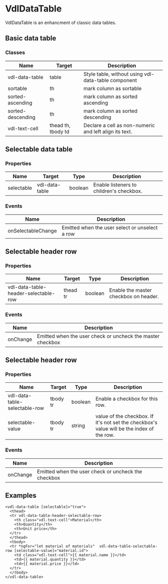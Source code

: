 # VdlDataTable
VdlDataTable is an enhancment of classic data tables.

## Basic data table
### Classes
| Name | Target | Description |
| --- | --- | --- |
| vdl-data-table | table | Style table, without using vdl-data-table component |
| sortable | th | mark column as sortable |
| sorted-ascending | th | mark column as sorted ascending |
| sorted-descending | th | mark column as sorted descending |
| vdl-text-cell | thead th, tbody td | Declare a cell as non-numeric and left align its text. |

## Selectable data table
### Properties
| Name | Target | Type | Description |
| --- | --- | --- | --- |
| selectable | vdl-data-table | boolean | Enable listeners to children's checkbox.   

### Events
| Name | Description |
| --- | --- |
| onSelectableChange | Emitted when the user select or unselect a row |

## Selectable header row
### Properties
| Name | Target | Type | Description |
| --- | --- | --- | --- |
| vdl-data-table-header-selectable-row | thead tr | boolean | Enable the master checkbox on header. |

### Events
| Name | Description |
| --- | --- |
| onChange | Emitted when the user check or uncheck the master checkbox |

## Selectable header row
### Properties
| Name | Target | Type | Description |
| --- | --- | --- | --- |
| vdl-data-table-selectable-row | tbody tr | boolean | Enable a checkbox for this row. |
| selectable-value | tbody tr | string | value of the checkbox. If it's not set the checkbox's value will be the index of the row. |

### Events
| Name | Description |
| --- | --- |
| onChange | Emitted when the user check or uncheck the checkbox |

## Examples
```
<vdl-data-table [selectable]="true">
  <thead>
  <tr vdl-data-table-header-selectable-row>
    <th class="vdl-text-cell">Material</th>
    <th>Quantity</th>
    <th>Unit price</th>
  </tr>
  </thead>
  <tbody>
  <tr *ngFor="let material of materials"  vdl-data-table-selectable-row [selectable-value]="material.id">
    <td class="vdl-text-cell">{{ material.name }}</td>
    <td>{{ material.quantity }}</td>
    <td>{{ material.price }}</td>
  </tr>
  </tbody>
</vdl-data-table>
```
